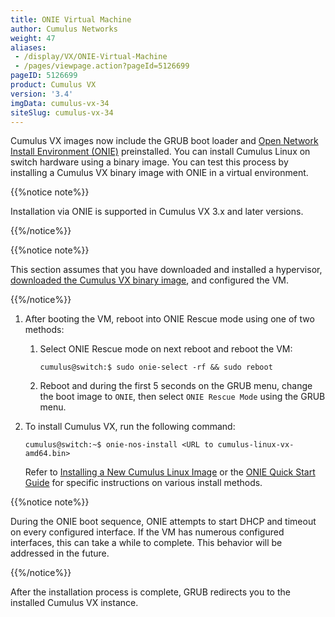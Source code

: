 ```yaml
---
title: ONIE Virtual Machine
author: Cumulus Networks
weight: 47
aliases:
 - /display/VX/ONIE-Virtual-Machine
 - /pages/viewpage.action?pageId=5126699
pageID: 5126699
product: Cumulus VX
version: '3.4'
imgData: cumulus-vx-34
siteSlug: cumulus-vx-34
---
```

Cumulus VX images now include the GRUB boot loader and [Open Network
Install Environment (ONIE)](http://onie.org/) preinstalled. You can
install Cumulus Linux on switch hardware using a binary image. You can
test this process by installing a Cumulus VX binary image with ONIE in a
virtual environment.

{{%notice note%}}

Installation via ONIE is supported in Cumulus VX 3.x and later versions.

{{%/notice%}}

{{%notice note%}}

This section assumes that you have downloaded and installed a
hypervisor, [downloaded the Cumulus VX binary
image](https://cumulusnetworks.com/products/cumulus-vx/download/), and
configured the VM.

{{%/notice%}}

1.  After booting the VM, reboot into ONIE Rescue mode using one of two
    methods:
    
    1.  Select ONIE Rescue mode on next reboot and reboot the VM:
        
            cumulus@switch:$ sudo onie-select -rf && sudo reboot
    
    2.  Reboot and during the first 5 seconds on the GRUB menu, change
        the boot image to `ONIE`, then select `ONIE Rescue Mode` using
        the GRUB menu.

2.  To install Cumulus VX, run the following command:
    
        cumulus@switch:~$ onie-nos-install <URL to cumulus-linux-vx-amd64.bin>
    
    Refer to [Installing a New Cumulus Linux
    Image](/display/VX/Installing+a+New+Cumulus+Linux+Image) or the
    [ONIE Quick Start
    Guide](https://github.com/opencomputeproject/onie/wiki/Quick-Start-Guide)
    for specific instructions on various install methods.

{{%notice note%}}

During the ONIE boot sequence, ONIE attempts to start DHCP and timeout
on every configured interface. If the VM has numerous configured
interfaces, this can take a while to complete. This behavior will be
addressed in the future.

{{%/notice%}}

After the installation process is complete, GRUB redirects you to the
installed Cumulus VX instance.

<article id="html-search-results" class="ht-content" style="display: none;">

</article>

<footer id="ht-footer">

</footer>
